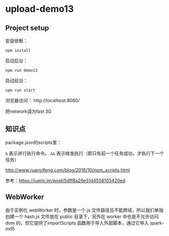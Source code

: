 # upload-demo13

## Project setup
安装依赖：
```
npm install
```

启动后台：
```
npm run demo13
```

启动前台：
```
npm run start
```

浏览器访问：
http://localhost:8080/


把network调为fast 3G

## 知识点
package.json的scripts里：

`&` 表示并行执行命令。
`&&` 表示继发执行（即只有前一个任务成功，才执行下一个任务）

http://www.ruanyifeng.com/blog/2016/10/npm_scripts.html


参考：https://juejin.im/post/5dff8a26e51d4558105420ed


## WebWorker
由于实例化 webWorker 时，参数是一个 js 文件路径且不能跨域，所以我们单独创建一个 hash.js 文件放在 public 目录下，另外在 worker 中也是不允许访问 dom 的，但它提供了importScripts 函数用于导入外部脚本，通过它导入 spark-md5